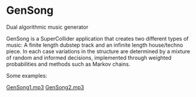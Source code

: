 GenSong
=======

Dual algorithmic music generator 

GenSong is a SuperCollider application that creates two different types of music: A finite length dubstep track and an infinite length house/techno piece. In each case variations in the structure are determined by a mixture of random and informed decisions, implemented through weighted probabilities and methods such as Markov chains. 

Some examples:

<a href="http://www.jonny-baker.com/resources/audio/GenSong1.mp3">GenSong1.mp3</a> <a href="http://www.jonny-baker.com/resources/audio/GenSong2.mp3">GenSong2.mp3</a>

